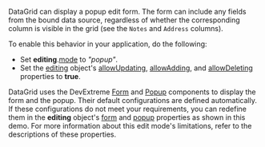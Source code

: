 DataGrid can display a popup edit form. The form can include any fields from the bound data source, regardless of whether the corresponding column is visible in the grid (see the `Notes` and `Address` columns).

To enable this behavior in your application, do the following:
- Set **editing**.[mode](/Documentation/ApiReference/UI_Components/dxDataGrid/Configuration/editing/#mode) to *"popup"*.
- Set the [editing](/Documentation/ApiReference/UI_Components/dxDataGrid/Configuration/editing/) object's [allowUpdating](/Documentation/ApiReference/UI_Components/dxDataGrid/Configuration/editing/#allowUpdating), [allowAdding](/Documentation/ApiReference/UI_Components/dxDataGrid/Configuration/editing/#allowAdding), and [allowDeleting](/Documentation/ApiReference/UI_Components/dxDataGrid/Configuration/editing/#allowDeleting) properties to **true**.

DataGrid uses the DevExtreme [Form](/Documentation/ApiReference/UI_Components/dxForm/) and [Popup](/Documentation/ApiReference/UI_Components/dxPopup/) components to display the form and the popup. Their default configurations are defined automatically. If these configurations do not meet your requirements, you can redefine them in the **editing** object's [form](/Documentation/ApiReference/UI_Components/dxDataGrid/Configuration/editing/#form) and [popup](/Documentation/ApiReference/UI_Components/dxDataGrid/Configuration/editing/#popup) properties as shown in this demo. For more information about this edit mode's limitations, refer to the descriptions of these properties.
